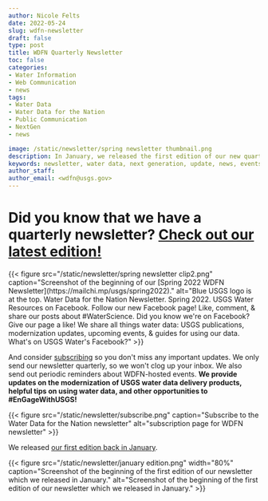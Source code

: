 ```yaml
---
author: Nicole Felts
date: 2022-05-24
slug: wdfn-newsletter
draft: false
type: post
title: WDFN Quarterly Newsletter
toc: false
categories: 
- Water Information
- Web Communication
- news
tags:
- Water Data
- Water Data for the Nation
- Public Communication
- NextGen
- news

image: /static/newsletter/spring newsletter thumbnail.png
description: In January, we released the first edition of our new quarterly newsletter to share with the nation all things water data.
keywords: newsletter, water data, next generation, update, news, events
author_staff: 
author_email: <wdfn@usgs.gov>
---
```


# Did you know that we have a quarterly newsletter? [Check out our latest edition!](https://mailchi.mp/usgs/spring2022)

<div class="grid-row">
{{< figure src="/static/newsletter/spring newsletter clip2.png" caption="Screenshot of the beginning of our [Spring 2022 WDFN Newsletter](https://mailchi.mp/usgs/spring2022)." alt="Blue USGS logo is at the top. Water Data for the Nation Newsletter. Spring 2022. USGS Water Resources on Facebook. Follow our new Facebook page! Like, comment, & share our posts about #WaterScience. Did you know we're on Facebook? Give our page a like! We share all things water data: USGS publications, modernization updates, upcoming events, & guides for using our data. What's on USGS Water's Facebook?" >}}
</div>

And consider [subscribing](https://usgs.us17.list-manage.com/subscribe?u=e9827ec090cef00a4355db5cb&id=5a8a7e2d2f) so you don't miss any important updates. We only send our newsletter quarterly, so we won't clog up your inbox. We also send out periodic reminders about WDFN-hosted events. <b>We provide updates on the modernization of USGS water data delivery products, helpful tips on using water data, and other opportunities to #EnGageWithUSGS!</b>

<div class="grid-row">
{{< figure src="/static/newsletter/subscribe.png" caption="Subscribe to the Water Data for the Nation newsletter" alt="subscription page for WDFN newsletter" >}}
</div>

We released [our first edition back in January](https://mailchi.mp/usgs/wdfn-newsletter-january-2022).

<div class="grid-row">
{{< figure src="/static/newsletter/january edition.png" width="80%" caption="Screenshot of the beginning of the first edition of our newsletter which we released in January." alt="Screenshot of the beginning of the first edition of our newsletter which we released in January." >}}
</div>